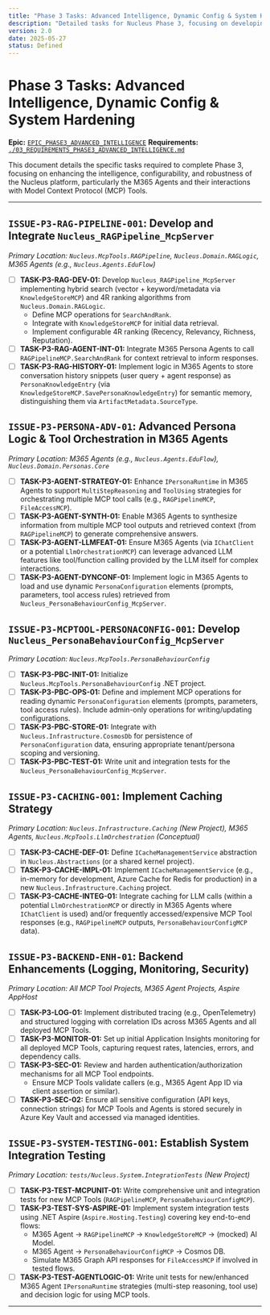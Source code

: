 ```yaml
---
title: "Phase 3 Tasks: Advanced Intelligence, Dynamic Config & System Hardening"
description: "Detailed tasks for Nucleus Phase 3, focusing on developing advanced RAG capabilities, dynamic persona configuration, caching, and comprehensive system testing to support M365 Agent and MCP Tool operations."
version: 2.0
date: 2025-05-27
status: Defined
---
```


# Phase 3 Tasks: Advanced Intelligence, Dynamic Config & System Hardening

**Epic:** [`EPIC_PHASE3_ADVANCED_INTELLIGENCE`](./00_TASKS_ROADMAP.md#epic_phase3_advanced_intelligence)
**Requirements:** [`./03_REQUIREMENTS_PHASE3_ADVANCED_INTELLIGENCE.md`](./03_REQUIREMENTS_PHASE3_ADVANCED_INTELLIGENCE.md)

This document details the specific tasks required to complete Phase 3, focusing on enhancing the intelligence, configurability, and robustness of the Nucleus platform, particularly the M365 Agents and their interactions with Model Context Protocol (MCP) Tools.

---

## `ISSUE-P3-RAG-PIPELINE-001`: Develop and Integrate `Nucleus_RAGPipeline_McpServer`

*Primary Location: `Nucleus.McpTools.RAGPipeline`, `Nucleus.Domain.RAGLogic`, M365 Agents (e.g., `Nucleus.Agents.EduFlow`)*

*   [ ] **TASK-P3-RAG-DEV-01:** Develop `Nucleus_RAGPipeline_McpServer` implementing hybrid search (vector + keyword/metadata via `KnowledgeStoreMCP`) and 4R ranking algorithms from `Nucleus.Domain.RAGLogic`.
    *   Define MCP operations for `SearchAndRank`.
    *   Integrate with `KnowledgeStoreMCP` for initial data retrieval.
    *   Implement configurable 4R ranking (Recency, Relevancy, Richness, Reputation).
*   [ ] **TASK-P3-RAG-AGENT-INT-01:** Integrate M365 Persona Agents to call `RAGPipelineMCP.SearchAndRank` for context retrieval to inform responses.
*   [ ] **TASK-P3-RAG-HISTORY-01:** Implement logic in M365 Agents to store conversation history snippets (user query + agent response) as `PersonaKnowledgeEntry` (via `KnowledgeStoreMCP.SavePersonaKnowledgeEntry`) for semantic memory, distinguishing them via `ArtifactMetadata.SourceType`.

## `ISSUE-P3-PERSONA-ADV-01`: Advanced Persona Logic & Tool Orchestration in M365 Agents

*Primary Location: M365 Agents (e.g., `Nucleus.Agents.EduFlow`), `Nucleus.Domain.Personas.Core`*

*   [ ] **TASK-P3-AGENT-STRATEGY-01:** Enhance `IPersonaRuntime` in M365 Agents to support `MultiStepReasoning` and `ToolUsing` strategies for orchestrating multiple MCP tool calls (e.g., `RAGPipelineMCP`, `FileAccessMCP`).
*   [ ] **TASK-P3-AGENT-SYNTH-01:** Enable M365 Agents to synthesize information from multiple MCP tool outputs and retrieved context (from `RAGPipelineMCP`) to generate comprehensive answers.
*   [ ] **TASK-P3-AGENT-LLMFEAT-01:** Ensure M365 Agents (via `IChatClient` or a potential `LlmOrchestrationMCP`) can leverage advanced LLM features like tool/function calling provided by the LLM itself for complex interactions.
*   [ ] **TASK-P3-AGENT-DYNCONF-01:** Implement logic in M365 Agents to load and use dynamic `PersonaConfiguration` elements (prompts, parameters, tool access rules) retrieved from `Nucleus_PersonaBehaviourConfig_McpServer`.

## `ISSUE-P3-MCPTOOL-PERSONACONFIG-001`: Develop `Nucleus_PersonaBehaviourConfig_McpServer`

*Primary Location: `Nucleus.McpTools.PersonaBehaviourConfig`*

*   [ ] **TASK-P3-PBC-INIT-01:** Initialize `Nucleus.McpTools.PersonaBehaviourConfig` .NET project.
*   [ ] **TASK-P3-PBC-OPS-01:** Define and implement MCP operations for reading dynamic `PersonaConfiguration` elements (prompts, parameters, tool access rules). Include admin-only operations for writing/updating configurations.
*   [ ] **TASK-P3-PBC-STORE-01:** Integrate with `Nucleus.Infrastructure.CosmosDb` for persistence of `PersonaConfiguration` data, ensuring appropriate tenant/persona scoping and versioning.
*   [ ] **TASK-P3-PBC-TEST-01:** Write unit and integration tests for the `Nucleus_PersonaBehaviourConfig_McpServer`.

## `ISSUE-P3-CACHING-001`: Implement Caching Strategy

*Primary Location: `Nucleus.Infrastructure.Caching` (New Project), M365 Agents, `Nucleus.McpTools.LlmOrchestration` (Conceptual)*

*   [ ] **TASK-P3-CACHE-DEF-01:** Define `ICacheManagementService` abstraction in `Nucleus.Abstractions` (or a shared kernel project).
*   [ ] **TASK-P3-CACHE-IMPL-01:** Implement `ICacheManagementService` (e.g., in-memory for development, Azure Cache for Redis for production) in a new `Nucleus.Infrastructure.Caching` project.
*   [ ] **TASK-P3-CACHE-INTEG-01:** Integrate caching for LLM calls (within a potential `LlmOrchestrationMCP` or directly in M365 Agents where `IChatClient` is used) and/or frequently accessed/expensive MCP Tool responses (e.g., `RAGPipelineMCP` outputs, `PersonaBehaviourConfigMCP` data).

## `ISSUE-P3-BACKEND-ENH-01`: Backend Enhancements (Logging, Monitoring, Security)

*Primary Location: All MCP Tool Projects, M365 Agent Projects, Aspire AppHost*

*   [ ] **TASK-P3-LOG-01:** Implement distributed tracing (e.g., OpenTelemetry) and structured logging with correlation IDs across M365 Agents and all deployed MCP Tools.
*   [ ] **TASK-P3-MONITOR-01:** Set up initial Application Insights monitoring for all deployed MCP Tools, capturing request rates, latencies, errors, and dependency calls.
*   [ ] **TASK-P3-SEC-01:** Review and harden authentication/authorization mechanisms for all MCP Tool endpoints.
    *   Ensure MCP Tools validate callers (e.g., M365 Agent App ID via client assertion or similar).
*   [ ] **TASK-P3-SEC-02:** Ensure all sensitive configuration (API keys, connection strings) for MCP Tools and Agents is stored securely in Azure Key Vault and accessed via managed identities.

## `ISSUE-P3-SYSTEM-TESTING-001`: Establish System Integration Testing

*Primary Location: `tests/Nucleus.System.IntegrationTests` (New Project)*

*   [ ] **TASK-P3-TEST-MCPUNIT-01:** Write comprehensive unit and integration tests for new MCP Tools (`RAGPipelineMCP`, `PersonaBehaviourConfigMCP`).
*   [ ] **TASK-P3-TEST-SYS-ASPIRE-01:** Implement system integration tests using .NET Aspire (`Aspire.Hosting.Testing`) covering key end-to-end flows:
    *   M365 Agent -> `RAGPipelineMCP` -> `KnowledgeStoreMCP` -> (mocked) AI Model.
    *   M365 Agent -> `PersonaBehaviourConfigMCP` -> Cosmos DB.
    *   Simulate M365 Graph API responses for `FileAccessMCP` if involved in tested flows.
*   [ ] **TASK-P3-TEST-AGENTLOGIC-01:** Write unit tests for new/enhanced M365 Agent `IPersonaRuntime` strategies (multi-step reasoning, tool use) and decision logic for using MCP tools.

---
